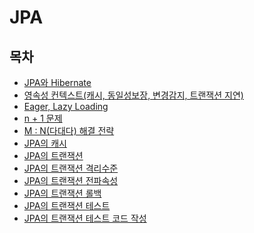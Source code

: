 # JPA

## 목차

- [JPA와 Hibernate]()
- [영속성 컨텍스트(캐시, 동일성보장, 변경감지, 트랜잭션 지연)]()
- [Eager, Lazy Loading]()
- [n + 1 문제]()
- [M : N(다대다) 해결 전략]()
- [JPA의 캐시]()
- [JPA의 트랜잭션]()
- [JPA의 트랜잭션 격리수준]()
- [JPA의 트랜잭션 전파속성]()
- [JPA의 트랜잭션 롤백]()
- [JPA의 트랜잭션 테스트]()
- [JPA의 트랜잭션 테스트 코드 작성]()

